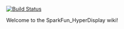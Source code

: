 [![Build Status](https://travis-ci.org/sparkfun/SparkFun_HyperDisplay-wiki.svg?branch=master)](https://travis-ci.org/sparkfun/SparkFun_HyperDisplay-wiki)

Welcome to the SparkFun_HyperDisplay wiki!
